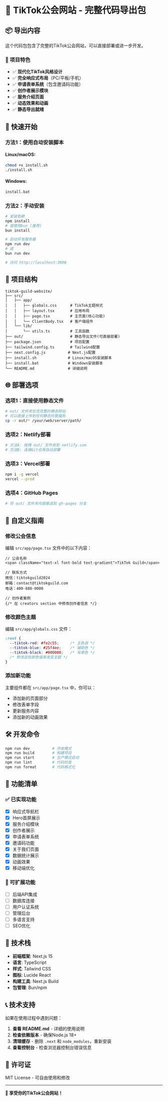 # 🎉 TikTok公会网站 - 完整代码导出包

## 📦 导出内容

这个代码包包含了完整的TikTok公会网站，可以直接部署或进一步开发。

### 🎯 项目特色
- ✅ **现代化TikTok风格设计**
- ✅ **完全响应式布局**（PC/平板/手机）
- ✅ **申请表单系统**（包含邀请码功能）
- ✅ **创作者展示模块**
- ✅ **服务介绍页面**
- ✅ **动态效果和动画**
- ✅ **静态导出就绪**

## 🚀 快速开始

### 方法1：使用自动安装脚本

#### Linux/macOS:
```bash
chmod +x install.sh
./install.sh
```

#### Windows:
```cmd
install.bat
```

### 方法2：手动安装

```bash
# 安装依赖
npm install
# 或使用bun (推荐)
bun install

# 启动开发服务器
npm run dev
# 或
bun run dev

# 访问 http://localhost:3000
```

## 📁 项目结构

```
tiktok-guild-website/
├── src/
│   ├── app/
│   │   ├── globals.css      # TikTok主题样式
│   │   ├── layout.tsx       # 应用布局
│   │   ├── page.tsx         # 主页面(核心功能)
│   │   └── ClientBody.tsx   # 客户端组件
│   └── lib/
│       └── utils.ts         # 工具函数
├── out/                     # 静态导出文件(可直接部署)
├── package.json             # 项目配置
├── tailwind.config.ts       # Tailwind配置
├── next.config.js          # Next.js配置
├── install.sh              # Linux/macOS安装脚本
├── install.bat             # Windows安装脚本
└── README.md               # 详细说明
```

## 🌐 部署选项

### 选项1：直接使用静态文件
```bash
# out/ 文件夹包含完整的静态网站
# 可以直接上传到任何静态托管服务
cp -r out/* /your/web/server/path/
```

### 选项2：Netlify部署
```bash
# 方法A: 拖拽 out/ 文件夹到 netlify.com
# 方法B: 连接Git仓库自动部署
```

### 选项3：Vercel部署
```bash
npm i -g vercel
vercel --prod
```

### 选项4：GitHub Pages
```bash
# 将 out/ 文件夹内容推送到 gh-pages 分支
```

## 🎨 自定义指南

### 修改公会信息
编辑 `src/app/page.tsx` 文件中的以下内容：

```tsx
// 公会名称
<span className="text-xl font-bold text-gradient">TikTok Guild</span>

// 联系方式
微信：tiktokguild2024
邮箱：contact@tiktokguild.com
电话：400-888-0000

// 创作者案例
{/* 在 creators section 中修改创作者信息 */}
```

### 修改颜色主题
编辑 `src/app/globals.css` 文件：

```css
:root {
  --tiktok-red: #fe2c55;     /* 主色调 */
  --tiktok-blue: #25f4ee;    /* 辅助色 */
  --tiktok-black: #000000;   /* 背景色 */
  /* 修改这些颜色值来改变主题 */
}
```

### 添加新功能
主要组件都在 `src/app/page.tsx` 中，你可以：
- 添加新的页面部分
- 修改表单字段
- 更新服务内容
- 添加新的动画效果

## 🛠 开发命令

```bash
npm run dev          # 开发模式
npm run build        # 构建项目
npm run start        # 生产模式启动
npm run lint         # 代码检查
npm run format       # 代码格式化
```

## 📱 功能清单

### ✅ 已实现功能
- [x] 响应式导航栏
- [x] Hero首屏展示
- [x] 服务介绍模块
- [x] 创作者展示
- [x] 申请表单系统
- [x] 邀请码功能
- [x] 关于我们页面
- [x] 数据统计展示
- [x] 动画效果
- [x] 移动端优化

### 🔮 可扩展功能
- [ ] 后端API集成
- [ ] 数据库连接
- [ ] 用户认证系统
- [ ] 管理后台
- [ ] 多语言支持
- [ ] SEO优化

## 🎯 技术栈

- **前端框架**: Next.js 15
- **语言**: TypeScript
- **样式**: Tailwind CSS
- **图标**: Lucide React
- **构建工具**: Next.js Build
- **包管理**: Bun/npm

## 📞 技术支持

如果在使用过程中遇到问题：

1. **查看 README.md** - 详细的使用说明
2. **检查依赖版本** - 确保Node.js 18+
3. **清理缓存** - 删除 `.next` 和 `node_modules`，重新安装
4. **查看控制台** - 检查浏览器控制台错误信息

## 📄 许可证

MIT License - 可自由使用和修改

---

**🎉 享受你的TikTok公会网站！**
